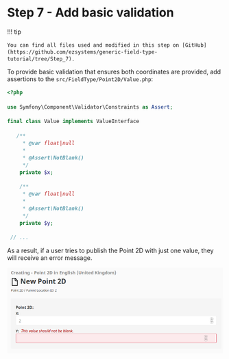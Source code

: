 # Step 7 - Add basic validation

!!! tip

    You can find all files used and modified in this step on [GitHub](https://github.com/ezsystems/generic-field-type-tutorial/tree/Step_7).

To provide basic validation that ensures both coordinates are provided, add assertions to the `src/FieldType/Point2D/Value.php`:

```php
<?php

use Symfony\Component\Validator\Constraints as Assert;

final class Value implements ValueInterface

   /**
     * @var float|null
     *
     * @Assert\NotBlank()
     */
    private $x;
     
    /**
     * @var float|null
     *
     * @Assert\NotBlank()
     */
    private $y;
    
 // ...   
```

As a result, if a user tries to publish the Point 2D with just one value, they will receive an error message.

![Point 2D validation](img/point2d_validation.png)
